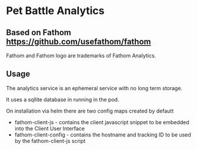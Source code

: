 # Pet Battle Analytics

## Based on Fathom https://github.com/usefathom/fathom 

Fathom and Fathom logo are trademarks of Fathom Analytics.

## Usage
The analytics service is an ephemeral service with no long term storage. 

It uses a sqllite database in running in the pod.

On installation via helm there are two config maps created by defautt

* fathom-client-js - contains the client javascript snippet to be embedded into the Client User Interface
* fathom-client-config - contains the hostname and tracking ID to be used by the fathom-client-js script




